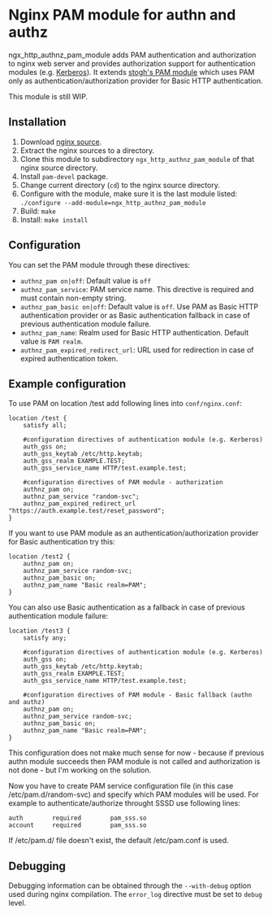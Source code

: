 Nginx PAM module for authn and authz
=================================
ngx_http_authnz_pam_module adds PAM authentication and authorization to nginx web server and provides authorization support for authentication modules (e.g. [Kerberos](https://github.com/stnoonan/spnego-http-auth-nginx-module)).
It extends [stogh's PAM module](https://github.com/stogh/ngx_http_auth_pam_module) which uses PAM only as authentication/authorization provider for Basic HTTP authentication.

This module is still WIP.


Installation
-------------
1. Download [nginx source](http://www.nginx.org/en/download.html).
1. Extract the nginx sources to a directory.
1. Clone this module to subdirectory `ngx_http_authnz_pam_module` of that nginx source directory.
1. Install `pam-devel` package.
1. Change current directory (`cd`) to the nginx source directory.
1. Configure with the module, make sure it is the last module listed:
   `./configure --add-module=ngx_http_authnz_pam_module`
1. Build: `make`
1. Install: `make install`


Configuration
-------------
You can set the PAM module through these directives:
* `authnz_pam on|off`: Default value is `off`
* `authnz_pam_service`: PAM service name. This directive is required and must contain non-empty string.
* `authnz_pam_basic on|off`: Default value is `off`. Use PAM as Basic HTTP authentication provider or as Basic authentication fallback in case of previous authentication module failure. 
* `authnz_pam_name`: Realm used for Basic HTTP authentication. Default value is `PAM realm`.
* `authnz_pam_expired_redirect_url`: URL used for redirection in case of expired authentication token.


Example configuration
-------------
To use PAM on location /test add following lines into `conf/nginx.conf`:

    location /test {
        satisfy all;

        #configuration directives of authentication module (e.g. Kerberos)
        auth_gss on;
        auth_gss_keytab /etc/http.keytab;
        auth_gss_realm EXAMPLE.TEST;
        auth_gss_service_name HTTP/test.example.test;

        #configuration directives of PAM module - authorization
        authnz_pam on;
        authnz_pam_service "random-svc";
        authnz_pam_expired_redirect_url "https://auth.example.test/reset_password";
    }


If you want to use PAM module as an authentication/authorization provider for Basic authentication try this:

    location /test2 {
        authnz_pam on;
        authnz_pam_service random-svc;
        authnz_pam_basic on;
        authnz_pam_name "Basic realm=PAM";
    }


You can also use Basic authentication as a fallback in case of previous authentication module failure:

    location /test3 {
        satisfy any;

        #configuration directives of authentication module (e.g. Kerberos)
        auth_gss on;
        auth_gss_keytab /etc/http.keytab;
        auth_gss_realm EXAMPLE.TEST;
        auth_gss_service_name HTTP/test.example.test;

        #configuration directives of PAM module - Basic fallback (authn and authz)
        authnz_pam on;
        authnz_pam_service random-svc;
        authnz_pam_basic on;
        authnz_pam_name "Basic realm=PAM";
    }


This configuration does not make much sense for now - because if previous authn module succeeds then PAM module is not called and authorization is not done - but I'm working on the solution.


Now you have to create PAM service configuration file (in this case /etc/pam.d/random-svc) and specify which PAM modules will be used. For example to authenticate/authorize throught SSSD use following lines:

    auth        required        pam_sss.so
    account     required        pam_sss.so

If /etc/pam.d/<service name> file doesn't exist, the default /etc/pam.conf is used.

Debugging
-------------
Debugging information can be obtained through the `--with-debug` option used during nginx compilation. The `error_log` directive must be set to `debug` level.
